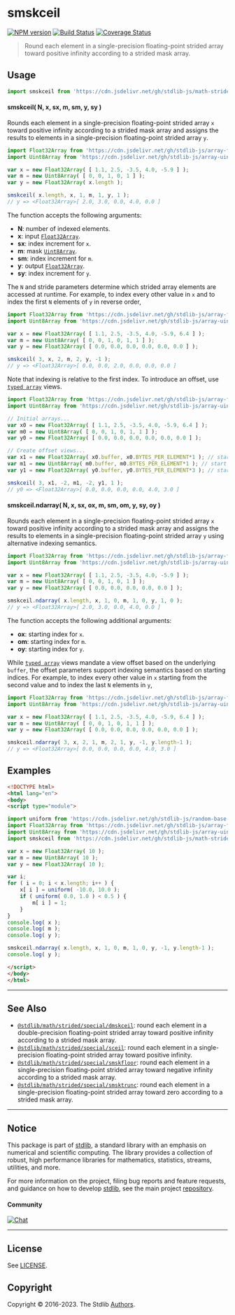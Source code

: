 <!--

@license Apache-2.0

Copyright (c) 2021 The Stdlib Authors.

Licensed under the Apache License, Version 2.0 (the "License");
you may not use this file except in compliance with the License.
You may obtain a copy of the License at

   http://www.apache.org/licenses/LICENSE-2.0

Unless required by applicable law or agreed to in writing, software
distributed under the License is distributed on an "AS IS" BASIS,
WITHOUT WARRANTIES OR CONDITIONS OF ANY KIND, either express or implied.
See the License for the specific language governing permissions and
limitations under the License.

-->

# smskceil

[![NPM version][npm-image]][npm-url] [![Build Status][test-image]][test-url] [![Coverage Status][coverage-image]][coverage-url] <!-- [![dependencies][dependencies-image]][dependencies-url] -->

> Round each element in a single-precision floating-point strided array toward positive infinity according to a strided mask array.

<section class="intro">

</section>

<!-- /.intro -->



<section class="usage">

## Usage

```javascript
import smskceil from 'https://cdn.jsdelivr.net/gh/stdlib-js/math-strided-special-smskceil@esm/index.mjs';
```

#### smskceil( N, x, sx, m, sm, y, sy )

Rounds each element in a single-precision floating-point strided array `x` toward positive infinity according to a strided mask array and assigns the results to elements in a single-precision floating-point strided array `y`.

```javascript
import Float32Array from 'https://cdn.jsdelivr.net/gh/stdlib-js/array-float32@esm/index.mjs';
import Uint8Array from 'https://cdn.jsdelivr.net/gh/stdlib-js/array-uint8@esm/index.mjs';

var x = new Float32Array( [ 1.1, 2.5, -3.5, 4.0, -5.9 ] );
var m = new Uint8Array( [ 0, 0, 1, 0, 1 ] );
var y = new Float32Array( x.length );

smskceil( x.length, x, 1, m, 1, y, 1 );
// y => <Float32Array>[ 2.0, 3.0, 0.0, 4.0, 0.0 ]
```

The function accepts the following arguments:

-   **N**: number of indexed elements.
-   **x**: input [`Float32Array`][@stdlib/array/float32].
-   **sx**: index increment for `x`.
-   **m**: mask [`Uint8Array`][@stdlib/array/uint8].
-   **sm**: index increment for `m`.
-   **y**: output [`Float32Array`][@stdlib/array/float32].
-   **sy**: index increment for `y`.

The `N` and stride parameters determine which strided array elements are accessed at runtime. For example, to index every other value in `x` and to index the first `N` elements of `y` in reverse order,

```javascript
import Float32Array from 'https://cdn.jsdelivr.net/gh/stdlib-js/array-float32@esm/index.mjs';
import Uint8Array from 'https://cdn.jsdelivr.net/gh/stdlib-js/array-uint8@esm/index.mjs';

var x = new Float32Array( [ 1.1, 2.5, -3.5, 4.0, -5.9, 6.4 ] );
var m = new Uint8Array( [ 0, 0, 1, 0, 1, 1 ] );
var y = new Float32Array( [ 0.0, 0.0, 0.0, 0.0, 0.0, 0.0 ] );

smskceil( 3, x, 2, m, 2, y, -1 );
// y => <Float32Array>[ 0.0, 0.0, 2.0, 0.0, 0.0, 0.0 ]
```

Note that indexing is relative to the first index. To introduce an offset, use [`typed array`][@stdlib/array/float32] views.

```javascript
import Float32Array from 'https://cdn.jsdelivr.net/gh/stdlib-js/array-float32@esm/index.mjs';
import Uint8Array from 'https://cdn.jsdelivr.net/gh/stdlib-js/array-uint8@esm/index.mjs';

// Initial arrays...
var x0 = new Float32Array( [ 1.1, 2.5, -3.5, 4.0, -5.9, 6.4 ] );
var m0 = new Uint8Array( [ 0, 0, 1, 0, 1, 1 ] );
var y0 = new Float32Array( [ 0.0, 0.0, 0.0, 0.0, 0.0, 0.0 ] );

// Create offset views...
var x1 = new Float32Array( x0.buffer, x0.BYTES_PER_ELEMENT*1 ); // start at 2nd element
var m1 = new Uint8Array( m0.buffer, m0.BYTES_PER_ELEMENT*1 ); // start at 2nd element
var y1 = new Float32Array( y0.buffer, y0.BYTES_PER_ELEMENT*3 ); // start at 4th element

smskceil( 3, x1, -2, m1, -2, y1, 1 );
// y0 => <Float32Array>[ 0.0, 0.0, 0.0, 0.0, 4.0, 3.0 ]
```

#### smskceil.ndarray( N, x, sx, ox, m, sm, om, y, sy, oy )

Rounds each element in a single-precision floating-point strided array `x` toward positive infinity according to a strided mask array and assigns the results to elements in a single-precision floating-point strided array `y` using alternative indexing semantics.

```javascript
import Float32Array from 'https://cdn.jsdelivr.net/gh/stdlib-js/array-float32@esm/index.mjs';
import Uint8Array from 'https://cdn.jsdelivr.net/gh/stdlib-js/array-uint8@esm/index.mjs';

var x = new Float32Array( [ 1.1, 2.5, -3.5, 4.0, -5.9 ] );
var m = new Uint8Array( [ 0, 0, 1, 0, 1 ] );
var y = new Float32Array( [ 0.0, 0.0, 0.0, 0.0, 0.0 ] );

smskceil.ndarray( x.length, x, 1, 0, m, 1, 0, y, 1, 0 );
// y => <Float32Array>[ 2.0, 3.0, 0.0, 4.0, 0.0 ]
```

The function accepts the following additional arguments:

-   **ox**: starting index for `x`.
-   **om**: starting index for `m`.
-   **oy**: starting index for `y`.

While [`typed array`][@stdlib/array/float32] views mandate a view offset based on the underlying `buffer`, the offset parameters support indexing semantics based on starting indices. For example, to index every other value in `x` starting from the second value and to index the last `N` elements in `y`,

```javascript
import Float32Array from 'https://cdn.jsdelivr.net/gh/stdlib-js/array-float32@esm/index.mjs';
import Uint8Array from 'https://cdn.jsdelivr.net/gh/stdlib-js/array-uint8@esm/index.mjs';

var x = new Float32Array( [ 1.1, 2.5, -3.5, 4.0, -5.9, 6.4 ] );
var m = new Uint8Array( [ 0, 0, 1, 0, 1, 1 ] );
var y = new Float32Array( [ 0.0, 0.0, 0.0, 0.0, 0.0, 0.0 ] );

smskceil.ndarray( 3, x, 2, 1, m, 2, 1, y, -1, y.length-1 );
// y => <Float32Array>[ 0.0, 0.0, 0.0, 0.0, 4.0, 3.0 ]
```

</section>

<!-- /.usage -->

<section class="notes">

</section>

<!-- /.notes -->

<section class="examples">

## Examples

<!-- eslint no-undef: "error" -->

```html
<!DOCTYPE html>
<html lang="en">
<body>
<script type="module">

import uniform from 'https://cdn.jsdelivr.net/gh/stdlib-js/random-base-uniform@esm/index.mjs';
import Float32Array from 'https://cdn.jsdelivr.net/gh/stdlib-js/array-float32@esm/index.mjs';
import Uint8Array from 'https://cdn.jsdelivr.net/gh/stdlib-js/array-uint8@esm/index.mjs';
import smskceil from 'https://cdn.jsdelivr.net/gh/stdlib-js/math-strided-special-smskceil@esm/index.mjs';

var x = new Float32Array( 10 );
var m = new Uint8Array( 10 );
var y = new Float32Array( 10 );

var i;
for ( i = 0; i < x.length; i++ ) {
    x[ i ] = uniform( -10.0, 10.0 );
    if ( uniform( 0.0, 1.0 ) < 0.5 ) {
        m[ i ] = 1;
    }
}
console.log( x );
console.log( m );
console.log( y );

smskceil.ndarray( x.length, x, 1, 0, m, 1, 0, y, -1, y.length-1 );
console.log( y );

</script>
</body>
</html>
```

</section>

<!-- /.examples -->

<!-- C interface documentation. -->



<!-- Section for related `stdlib` packages. Do not manually edit this section, as it is automatically populated. -->

<section class="related">

* * *

## See Also

-   <span class="package-name">[`@stdlib/math/strided/special/dmskceil`][@stdlib/math/strided/special/dmskceil]</span><span class="delimiter">: </span><span class="description">round each element in a double-precision floating-point strided array toward positive infinity according to a strided mask array.</span>
-   <span class="package-name">[`@stdlib/math/strided/special/sceil`][@stdlib/math/strided/special/sceil]</span><span class="delimiter">: </span><span class="description">round each element in a single-precision floating-point strided array toward positive infinity.</span>
-   <span class="package-name">[`@stdlib/math/strided/special/smskfloor`][@stdlib/math/strided/special/smskfloor]</span><span class="delimiter">: </span><span class="description">round each element in a single-precision floating-point strided array toward negative infinity according to a strided mask array.</span>
-   <span class="package-name">[`@stdlib/math/strided/special/smsktrunc`][@stdlib/math/strided/special/smsktrunc]</span><span class="delimiter">: </span><span class="description">round each element in a single-precision floating-point strided array toward zero according to a strided mask array.</span>

</section>

<!-- /.related -->

<!-- Section for all links. Make sure to keep an empty line after the `section` element and another before the `/section` close. -->


<section class="main-repo" >

* * *

## Notice

This package is part of [stdlib][stdlib], a standard library with an emphasis on numerical and scientific computing. The library provides a collection of robust, high performance libraries for mathematics, statistics, streams, utilities, and more.

For more information on the project, filing bug reports and feature requests, and guidance on how to develop [stdlib][stdlib], see the main project [repository][stdlib].

#### Community

[![Chat][chat-image]][chat-url]

---

## License

See [LICENSE][stdlib-license].


## Copyright

Copyright &copy; 2016-2023. The Stdlib [Authors][stdlib-authors].

</section>

<!-- /.stdlib -->

<!-- Section for all links. Make sure to keep an empty line after the `section` element and another before the `/section` close. -->

<section class="links">

[npm-image]: http://img.shields.io/npm/v/@stdlib/math-strided-special-smskceil.svg
[npm-url]: https://npmjs.org/package/@stdlib/math-strided-special-smskceil

[test-image]: https://github.com/stdlib-js/math-strided-special-smskceil/actions/workflows/test.yml/badge.svg?branch=main
[test-url]: https://github.com/stdlib-js/math-strided-special-smskceil/actions/workflows/test.yml?query=branch:main

[coverage-image]: https://img.shields.io/codecov/c/github/stdlib-js/math-strided-special-smskceil/main.svg
[coverage-url]: https://codecov.io/github/stdlib-js/math-strided-special-smskceil?branch=main

<!--

[dependencies-image]: https://img.shields.io/david/stdlib-js/math-strided-special-smskceil.svg
[dependencies-url]: https://david-dm.org/stdlib-js/math-strided-special-smskceil/main

-->

[chat-image]: https://img.shields.io/gitter/room/stdlib-js/stdlib.svg
[chat-url]: https://gitter.im/stdlib-js/stdlib/

[stdlib]: https://github.com/stdlib-js/stdlib

[stdlib-authors]: https://github.com/stdlib-js/stdlib/graphs/contributors

[umd]: https://github.com/umdjs/umd
[es-module]: https://developer.mozilla.org/en-US/docs/Web/JavaScript/Guide/Modules

[deno-url]: https://github.com/stdlib-js/math-strided-special-smskceil/tree/deno
[umd-url]: https://github.com/stdlib-js/math-strided-special-smskceil/tree/umd
[esm-url]: https://github.com/stdlib-js/math-strided-special-smskceil/tree/esm
[branches-url]: https://github.com/stdlib-js/math-strided-special-smskceil/blob/main/branches.md

[stdlib-license]: https://raw.githubusercontent.com/stdlib-js/math-strided-special-smskceil/main/LICENSE

[@stdlib/array/float32]: https://github.com/stdlib-js/array-float32/tree/esm

[@stdlib/array/uint8]: https://github.com/stdlib-js/array-uint8/tree/esm

<!-- <related-links> -->

[@stdlib/math/strided/special/dmskceil]: https://github.com/stdlib-js/math-strided-special-dmskceil/tree/esm

[@stdlib/math/strided/special/sceil]: https://github.com/stdlib-js/math-strided-special-sceil/tree/esm

[@stdlib/math/strided/special/smskfloor]: https://github.com/stdlib-js/math-strided-special-smskfloor/tree/esm

[@stdlib/math/strided/special/smsktrunc]: https://github.com/stdlib-js/math-strided-special-smsktrunc/tree/esm

<!-- </related-links> -->

</section>

<!-- /.links -->
